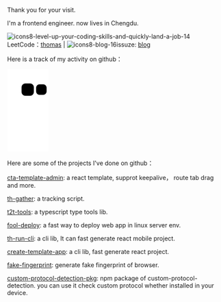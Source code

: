 
Thank you for your visit.

  I'm a frontend engineer. now lives in Chengdu.
  
  ![icons8-level-up-your-coding-skills-and-quickly-land-a-job-14](https://user-images.githubusercontent.com/48620706/157663392-bf508ac4-1b2e-4618-9b8a-20a65913b074.png)LeetCode：[thomas](https://leetcode-cn.com/u/web_thomas/) | ![icons8-blog-16](https://github.com/thomas-void0/thomas-void0/assets/48620706/a0a135a2-0320-45fa-8541-98f4752e177c)issuze: [blog](https://github.com/thomas-void0/blog)
  
  Here is a track of my activity on github：

<!-- [![Top Langs](https://github-readme-stats.vercel.app/api/top-langs/?username=thomas-void0&layout=compact&theme=default&hide_border=true)](https://github.com/anuraghazra/github-readme-stats)[![Anurag's GitHub stats](https://github-readme-stats.vercel.app/api?username=thomas-void0&show_icons=true&hide=stars&include_all_commits=true&count_private=true&line_height=24&theme=default&hide_border=true)](https://github.com/anuraghazra/github-readme-stats) -->

  ![my snake](https://github.com/thomas-void0/thomas-void0/blob/output/github-snake.svg)

  Here are some of the projects I've done on github：

  [cta-template-admin](https://github.com/thomas-void0/cta-template-admin): a react template, supprot keepalive， route tab drag and more.

  [th-gather](https://github.com/thomas-void0/th-gather): a tracking script.

  [t2t-tools](https://github.com/thomas-void0/t2t-tools): a typescript type tools lib.

  [fool-deploy](https://github.com/thomas-void0/fool-deploy): a fast way to deploy web app in linux server env.

  [th-run-cli](https://github.com/thomas-void0/th-run-cli): a cli lib, It can fast generate react mobile project.

  [create-template-app](https://github.com/thomas-void0/create-template-app): a cli lib, fast generate react project.

  [fake-fingerprint](https://github.com/thomas-void0/fake-fingerprint): generate fake fingerprint of browser.

  [custom-protocol-detection-pkg](https://github.com/thomas-void0/custom-protocol-detection-pkg): npm package of custom-protocol-detection. you can use it check custom protocol whether installed in your device.
  


<!-- **profile-3d-contrib**  

![profile-3d-contrib](./profile-3d-contrib/profile-green-animate.svg) -->
  
  

